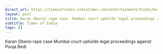 ```yaml
---
direct_url: https://timesofindia.indiatimes.com/entertainment/hindi/bollywood/news/karan-oberoi-rape-case-mumbai-court-upholds-legal-proceedings-against-pooja-bedi-and-other-celebrities/articleshow/120088470.cms
layout: post
title: Karan Oberoi rape case  Mumbai court upholds legal proceedings against Pooja Bedi
subtitle: Times of India
tags: []
---
```


Karan Oberoi rape case  Mumbai court upholds legal proceedings against Pooja Bedi
